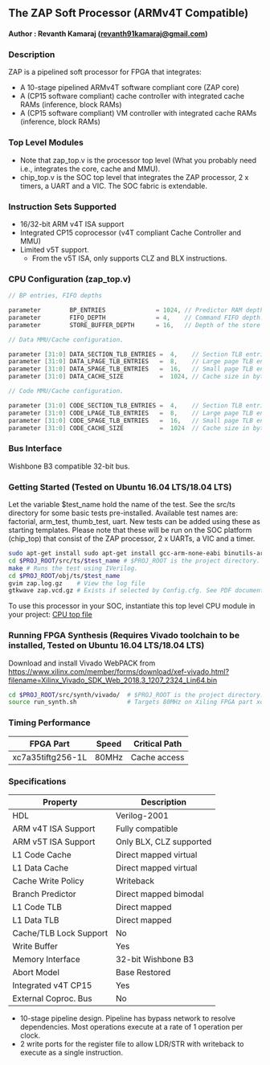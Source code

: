 ## The ZAP Soft Processor (ARMv4T Compatible)

#### Author        : Revanth Kamaraj (revanth91kamaraj@gmail.com)

### Description 

ZAP is a pipelined soft processor for FPGA that integrates:
* A 10-stage pipelined ARMv4T software compliant core (ZAP core)
* A (CP15 software compliant) cache controller with integrated cache RAMs (inference, block RAMs)
* A (CP15 software compliant) VM controller with integrated cache RAMs (inference, block RAMs)

### Top Level Modules

* Note that zap_top.v is the processor top level (What you probably need i.e., integrates the core, cache and MMU).
* chip_top.v is the SOC top level that integrates the ZAP processor, 2 x timers, a UART and a VIC. The SOC fabric is extendable.

### Instruction Sets Supported

* 16/32-bit ARM v4T ISA support 
* Integrated CP15 coprocessor (v4T compliant Cache Controller and MMU)
* Limited v5T support. 
  * From the v5T ISA, only supports CLZ and BLX instructions.

### CPU Configuration (zap_top.v)
```C
// BP entries, FIFO depths

parameter        BP_ENTRIES              = 1024, // Predictor RAM depth. Must be 2^n and > 2.
parameter        FIFO_DEPTH              = 4,    // Command FIFO depth. Must be 2^n and > 2.
parameter        STORE_BUFFER_DEPTH      = 16,   // Depth of the store buffer. Must be 2^n and > 2.

// Data MMU/Cache configuration.

parameter [31:0] DATA_SECTION_TLB_ENTRIES =  4,    // Section TLB entries. Must be 2^n (n > 0).
parameter [31:0] DATA_LPAGE_TLB_ENTRIES   =  8,    // Large page TLB entries. Must be 2^n (n > 0).
parameter [31:0] DATA_SPAGE_TLB_ENTRIES   =  16,   // Small page TLB entries. Must be 2^n (n > 0).
parameter [31:0] DATA_CACHE_SIZE          =  1024, // Cache size in bytes. Must be at least 256B and 2^n.

// Code MMU/Cache configuration.

parameter [31:0] CODE_SECTION_TLB_ENTRIES =  4,    // Section TLB entries. Must be 2^n (n > 0).
parameter [31:0] CODE_LPAGE_TLB_ENTRIES   =  8,    // Large page TLB entries. Must be 2^n (n > 0).
parameter [31:0] CODE_SPAGE_TLB_ENTRIES   =  16,   // Small page TLB entries. Must be 2^n (n > 0).
parameter [31:0] CODE_CACHE_SIZE          =  1024  // Cache size in bytes. Must be at least 256B and 2^n.
```

### Bus Interface 
 
Wishbone B3 compatible 32-bit bus.

### Getting Started (Tested on Ubuntu 16.04 LTS/18.04 LTS)

Let the variable $test_name hold the name of the test. See the src/ts directory for some basic tests pre-installed. Available test names are: factorial, arm_test, thumb_test, uart. New tests can be added using these as starting templates. Please note that these will be run on the SOC platform (chip_top) that consist of the ZAP processor, 2 x UARTs, a VIC and a timer.

```bash
sudo apt-get install sudo apt-get install gcc-arm-none-eabi binutils-arm-none-eabi gdb openocd iverilog gtkwave
cd $PROJ_ROOT/src/ts/$test_name # $PROJ_ROOT is the project directory.
make # Runs the test using IVerilog.
cd $PROJ_ROOT/obj/ts/$test_name
gvim zap.log.gz    # View the log file
gtkwave zap.vcd.gz # Exists if selected by Config.cfg. See PDF document for more information.
```
To use this processor in your SOC, instantiate this top level CPU module in your project: [CPU top file](/src/rtl/cpu/zap_top.v)

### Running FPGA Synthesis (Requires Vivado toolchain to be installed, Tested on Ubuntu 16.04 LTS/18.04 LTS)

Download and install Vivado WebPACK from https://www.xilinx.com/member/forms/download/xef-vivado.html?filename=Xilinx_Vivado_SDK_Web_2018.3_1207_2324_Lin64.bin 
```bash
cd $PROJ_ROOT/src/synth/vivado/  # $PROJ_ROOT is the project directory.
source run_synth.sh              # Targets 80MHz on Xiling FPGA part xc7a35tiftg256-1L.
```

### Timing Performance

| FPGA Part          | Speed |  Critical Path |
|--------------------|-------|----------------|
| xc7a35tiftg256-1L  | 80MHz | Cache access   |

### Specifications 

| Property              | Description             |
|-----------------------|-------------------------|
|HDL                    | Verilog-2001            |
|ARM v4T ISA Support    | Fully compatible        |
|ARM v5T ISA Support    | Only BLX, CLZ supported |
|L1 Code Cache          | Direct mapped virtual   |
|L1 Data Cache          | Direct mapped virtual   |
|Cache Write Policy     | Writeback               |
|Branch Predictor       | Direct mapped bimodal   |
|L1 Code TLB            | Direct mapped           |
|L1 Data TLB            | Direct mapped           |
|Cache/TLB Lock Support | No                      |
|Write Buffer           | Yes                     |
|Memory Interface       | 32-bit Wishbone B3      |
|Abort Model            | Base Restored           |
|Integrated v4T CP15    | Yes                     |
|External Coproc. Bus   | No                      |

 * 10-stage pipeline design. Pipeline has bypass network to resolve dependencies. Most operations execute at a rate of 1 operation per clock.
 * 2 write ports for the register file to allow LDR/STR with writeback to execute as a single instruction.

                                                                    

